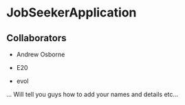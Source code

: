 # JobSeekerApplication



## Collaborators

- Andrew Osborne

- E20


- evol


... Will tell you guys how to add your names and details etc...
